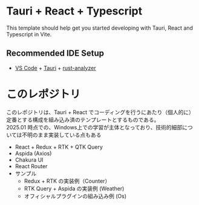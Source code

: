 # Tauri + React + Typescript

This template should help get you started developing with Tauri, React and Typescript in Vite.

## Recommended IDE Setup

- [VS Code](https://code.visualstudio.com/) + [Tauri](https://marketplace.visualstudio.com/items?itemName=tauri-apps.tauri-vscode) + [rust-analyzer](https://marketplace.visualstudio.com/items?itemName=rust-lang.rust-analyzer)

# このレポジトリ
このレポジトリは、Tauri + React でコーディングを行うにあたり（個人的に）定番とする構成を組み込み済のテンプレートとするものである。<br />
2025.01 時点での、Windows上での学習が主体となっており、技術的細部については不明のまま実装している点もある

- React + Redux + RTK + QTK Query
- Aspida (Axios)
- Chakura UI
- React Router
- サンプル
  - Redux + RTK の実装例（Counter）
  - RTK Query + Aspida の実装例 (Weather)
  - オフィシャルプラグインの組み込み例 (Os) 
